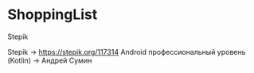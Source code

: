 # ShoppingList
Stepik

Stepik -> https://stepik.org/117314
Android профессиональный уровень (Kotlin) -> Андрей Сумин
